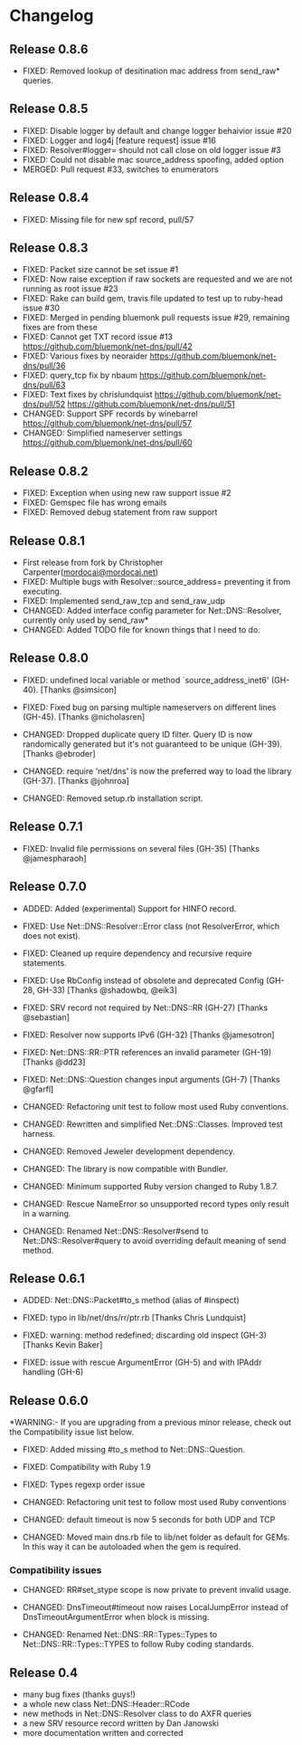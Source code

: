 # Changelog

## Release 0.8.6
 - FIXED: Removed lookup of desitination mac address from send_raw* queries.

## Release 0.8.5
 - FIXED: Disable logger by default and change logger behaivior issue #20
 - FIXED: Logger and log4j [feature request] issue #16
 - FIXED: Resolver#logger= should not call close on old logger issue #3
 - FIXED: Could not disable mac source_address spoofing, added option
 - MERGED: Pull request #33, switches to enumerators

## Release 0.8.4
 - FIXED: Missing file for new spf record, pull/57

## Release 0.8.3
 - FIXED: Packet size cannot be set issue #1
 - FIXED: Now raise exception if raw sockets are requested and we are not
          running as root issue #23
 - FIXED: Rake can build gem, travis file updated to test up to
	    ruby-head issue #30
 - FIXED: Merged in pending bluemonk pull requests issue #29, remaining
          fixes are from these
 - FIXED: Cannot get TXT record issue #13
	  https://github.com/bluemonk/net-dns/pull/42
 - FIXED: Various fixes by neoraider
	  https://github.com/bluemonk/net-dns/pull/36
 - FIXED: query_tcp fix by nbaum
	  https://github.com/bluemonk/net-dns/pull/63
 - FIXED: Text fixes by chrislundquist
	  https://github.com/bluemonk/net-dns/pull/52
          https://github.com/bluemonk/net-dns/pull/51
 - CHANGED: Support SPF records by winebarrel
	    https://github.com/bluemonk/net-dns/pull/57
 - CHANGED: Simplified nameserver settings
	    https://github.com/bluemonk/net-dns/pull/60

## Release 0.8.2
 - FIXED: Exception when using new raw support issue #2
 - FIXED: Gemspec file has wrong emails
 - FIXED: Removed debug statement from raw support

## Release 0.8.1
 - First release from fork by Christopher Carpenter(mordocai@mordocai.net)
 - FIXED: Multiple bugs with Resolver::source_address= preventing it from
	  executing.
 - FIXED: Implemented send_raw_tcp and send_raw_udp
 - CHANGED: Added interface config parameter for Net::DNS::Resolver,
            currently only used by send_raw*
 - CHANGED: Added TODO file for known things that I need to do.

## Release 0.8.0

- FIXED: undefined local variable or method `source_address_inet6' (GH-40). [Thanks @simsicon]

- FIXED: Fixed bug on parsing multiple nameservers on different lines (GH-45). [Thanks @nicholasren]

- CHANGED: Dropped duplicate query ID filter. Query ID is now randomically generated but it's not guaranteed to be unique (GH-39). [Thanks @ebroder]

- CHANGED: require 'net/dns' is now the preferred way to load the library (GH-37). [Thanks @johnroa]

- CHANGED: Removed setup.rb installation script.


## Release 0.7.1

- FIXED: Invalid file permissions on several files (GH-35) [Thanks @jamespharaoh]


## Release 0.7.0

- ADDED: Added (experimental) Support for HINFO record.

- FIXED: Use Net::DNS::Resolver::Error class (not ResolverError, which does not exist).

- FIXED: Cleaned up require dependency and recursive require statements.

- FIXED: Use RbConfig instead of obsolete and deprecated Config (GH-28, GH-33) [Thanks @shadowbq, @eik3]

- FIXED: SRV record not required by Net::DNS::RR (GH-27) [Thanks @sebastian]

- FIXED: Resolver now supports IPv6 (GH-32) [Thanks @jamesotron]

- FIXED: Net::DNS::RR::PTR references an invalid parameter (GH-19) [Thanks @dd23]

- FIXED: Net::DNS::Question changes input arguments (GH-7) [Thanks @gfarfl]

- CHANGED: Refactoring unit test to follow most used Ruby conventions.

- CHANGED: Rewritten and simplified Net::DNS::Classes. Improved test harness.

- CHANGED: Removed Jeweler development dependency.

- CHANGED: The library is now compatible with Bundler.

- CHANGED: Minimum supported Ruby version changed to Ruby 1.8.7.

- CHANGED: Rescue NameError so unsupported record types only result in a warning.

- CHANGED: Renamed Net::DNS::Resolver#send to Net::DNS::Resolver#query to avoid overriding default meaning of send method.


## Release 0.6.1

- ADDED: Net::DNS::Packet#to_s method (alias of #inspect)

- FIXED: typo in lib/net/dns/rr/ptr.rb [Thanks Chris Lundquist]

- FIXED: warning: method redefined; discarding old inspect (GH-3) [Thanks Kevin Baker]

- FIXED: issue with rescue ArgumentError (GH-5) and with IPAddr handling (GH-6)


## Release 0.6.0

*WARNING:- If you are upgrading from a previous minor release, check out the Compatibility issue list below.

- FIXED: Added missing #to_s method to Net::DNS::Question.

- FIXED: Compatibility with Ruby 1.9

- FIXED: Types regexp order issue

- CHANGED: Refactoring unit test to follow most used Ruby conventions

- CHANGED: default timeout is now 5 seconds for both UDP and TCP

- CHANGED: Moved main dns.rb file to lib/net folder as default for GEMs. In this way it can be autoloaded when the gem is required.

### Compatibility issues

- CHANGED: RR#set_stype scope is now private to prevent invalid usage.

- CHANGED: DnsTimeout#timeout now raises LocalJumpError instead of DnsTimeoutArgumentError when block is missing.

- CHANGED: Renamed Net::DNS::RR::Types::Types to Net::DNS::RR::Types::TYPES to follow Ruby coding standards.


## Release 0.4

- many bug fixes (thanks guys!)
- a whole new class Net::DNS::Header::RCode
- new methods in Net::DNS::Resolver class to do AXFR queries
- a new SRV resource record written by Dan Janowski
- more documentation written and corrected

